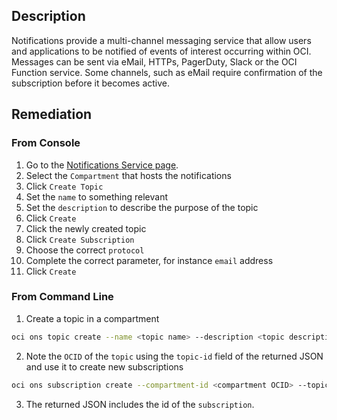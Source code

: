 ## Description

Notifications provide a multi-channel messaging service that allow users and applications to be notified of events of interest occurring within OCI. Messages can be sent via eMail, HTTPs, PagerDuty, Slack or the OCI Function service. Some channels, such as eMail require confirmation of the subscription before it becomes active.

## Remediation

### From Console

1. Go to the [Notifications Service page](https://console.us-ashburn1.oraclecloud.com/notification/topics).
2. Select the `Compartment` that hosts the notifications
3. Click `Create Topic`
4. Set the `name` to something relevant
5. Set the `description` to describe the purpose of the topic
6. Click `Create`
7. Click the newly created topic
8. Click `Create Subscription`
9. Choose the correct `protocol`
10. Complete the correct parameter, for instance `email` address
11. Click `Create`

### From Command Line

1. Create a topic in a compartment

```bash
oci ons topic create --name <topic name> --description <topic description> -- compartment-id <compartment OCID>
```

2. Note the `OCID` of the `topic` using the `topic-id` field of the returned JSON and use it to create new subscriptions

```bash
oci ons subscription create --compartment-id <compartment OCID> --topic-id <topic OCID> --protocol <protocol> --subscription-endpoint <subscription endpoint>
```

3. The returned JSON includes the id of the `subscription`.